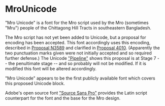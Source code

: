 # MroUnicode

"Mro Unicode" is a font for the Mro script used by the Mro (sometimes "Mru") people of the Chittagong Hill Tracts in southeastern Bangladesh.

The Mro script has not yet been added to Unicode, but a proposal for encoding has been accepted. This font accordingly uses this encoding, described in [Proposal N3589][prop1] and clarified in [Proposal 4010][prop2]. (Apparently the two punctuation marks given were not initially accepted and so required further defense.) The Unicode ["Pipeline"][uni1] shows this proposal is at Stage 7 -- the penultimate stage -- and so probably will not be modified. If it is modified this font will be altered accordingly.

"Mro Unicode" appears to be the first publicly available font which covers this proposed Unicode block.

Adobe's open source font ["Source Sans Pro"][ssp] provides the Latin script counterpart for the font and the base for the Mro design.

[prop1]:http://std.dkuug.dk/jtc1/sc2/wg2/docs/n3589.pdf
[prop2]:http://std.dkuug.dk/jtc1/sc2/wg2/docs/n4010.pdf
[uni1]:http://www.unicode.org/alloc/Pipeline.html
[ssp]:http://sourceforge.net/projects/sourcesans.adobe/

